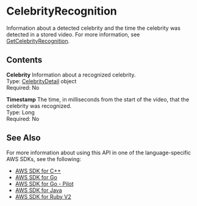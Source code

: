 # CelebrityRecognition<a name="API_CelebrityRecognition"></a>

Information about a detected celebrity and the time the celebrity was detected in a stored video\. For more information, see [GetCelebrityRecognition](API_GetCelebrityRecognition.md)\.

## Contents<a name="API_CelebrityRecognition_Contents"></a>

 **Celebrity**   <a name="rekognition-Type-CelebrityRecognition-Celebrity"></a>
Information about a recognized celebrity\.  
Type: [CelebrityDetail](API_CelebrityDetail.md) object  
Required: No

 **Timestamp**   <a name="rekognition-Type-CelebrityRecognition-Timestamp"></a>
The time, in milliseconds from the start of the video, that the celebrity was recognized\.  
Type: Long  
Required: No

## See Also<a name="API_CelebrityRecognition_SeeAlso"></a>

For more information about using this API in one of the language\-specific AWS SDKs, see the following:
+  [AWS SDK for C\+\+](https://docs.aws.amazon.com/goto/SdkForCpp/rekognition-2016-06-27/CelebrityRecognition) 
+  [AWS SDK for Go](https://docs.aws.amazon.com/goto/SdkForGoV1/rekognition-2016-06-27/CelebrityRecognition) 
+  [AWS SDK for Go \- Pilot](https://docs.aws.amazon.com/goto/SdkForGoPilot/rekognition-2016-06-27/CelebrityRecognition) 
+  [AWS SDK for Java](https://docs.aws.amazon.com/goto/SdkForJava/rekognition-2016-06-27/CelebrityRecognition) 
+  [AWS SDK for Ruby V2](https://docs.aws.amazon.com/goto/SdkForRubyV2/rekognition-2016-06-27/CelebrityRecognition) 